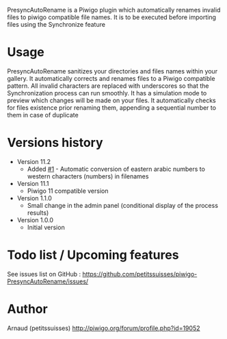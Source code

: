 PresyncAutoRename is a Piwigo plugin which automatically renames invalid files to piwigo compatible file names.
It is to be executed before importing files using the Synchronize feature

# Usage
PresyncAutoRename sanitizes your directories and files names within your gallery. It automatically corrects and renames files to a Piwigo compatible pattern.
All invalid characters are replaced with underscores so that the Synchronization process can run smoothly.
It has a simulation mode to preview which changes will be made on your files.
It automatically checks for files existence prior renaming them, appending a sequential number to them in case of duplicate

# Versions history
* Version 11.2
  * Added [#1](https://github.com/petitssuisses/piwigo-PresyncAutoRename/issues/1) - Automatic conversion of eastern arabic numbers to western characters (numbers) in filenames
* Version 11.1
  * Piwigo 11 compatible version
* Version 1.1.0
  * Small change in the admin panel (conditional display of the process results)
* Version 1.0.0
  * Initial version
  
# Todo list / Upcoming features
See issues list on GitHub : https://github.com/petitssuisses/piwigo-PresyncAutoRename/issues/

# Author 
Arnaud (petitssuisses) http://piwigo.org/forum/profile.php?id=19052

